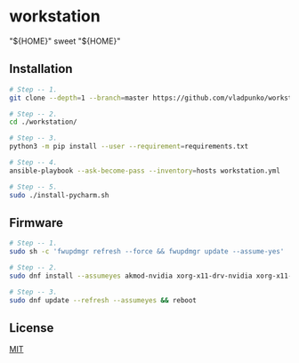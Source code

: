 # workstation

"${HOME}" sweet "${HOME}"

## Installation

```bash
# Step -- 1.
git clone --depth=1 --branch=master https://github.com/vladpunko/workstation.git

# Step -- 2.
cd ./workstation/

# Step -- 3.
python3 -m pip install --user --requirement=requirements.txt

# Step -- 4.
ansible-playbook --ask-become-pass --inventory=hosts workstation.yml

# Step -- 5.
sudo ./install-pycharm.sh
```

## Firmware

```bash
# Step -- 1.
sudo sh -c 'fwupdmgr refresh --force && fwupdmgr update --assume-yes'

# Step -- 2.
sudo dnf install --assumeyes akmod-nvidia xorg-x11-drv-nvidia xorg-x11-drv-nvidia-cuda

# Step -- 3.
sudo dnf update --refresh --assumeyes && reboot
```

## License

[MIT](https://choosealicense.com/licenses/mit)
